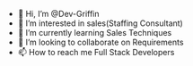 - 👋 Hi, I’m @Dev-Griffin
- 👀 I’m interested in sales(Staffing Consultant)
- 🌱 I’m currently learning Sales Techniques
- 💞️ I’m looking to collaborate on Requirements 
- 📫 How to reach me Full Stack Developers

<!---
Dev-Griffin/Dev-Griffin is a ✨ special ✨ repository because its `README.md` (this file) appears on your GitHub profile.
You can click the Preview link to take a look at your changes.
--->
